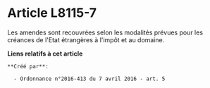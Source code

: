 # Article L8115-7

Les amendes sont recouvrées selon les modalités prévues pour les créances de l'Etat étrangères à l'impôt et au domaine.

**Liens relatifs à cet article**

	**Créé par**:

	  - Ordonnance n°2016-413 du 7 avril 2016 - art. 5
